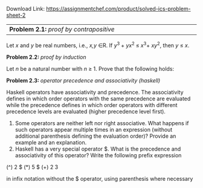 Download Link: https://assignmentchef.com/product/solved-ics-problem-sheet-2
<br>
<table width="572">

 <tbody>

  <tr>

   <td width="451"><strong>Problem 2.1: </strong><em>proof by contrapositive</em></td>

   <td width="121"> </td>

  </tr>

 </tbody>

</table>

Let <em>x </em>and <em>y </em>be real numbers, i.e., <em>x,y </em>∈R. If <em>y</em><sup>3 </sup>+ <em>yx</em><sup>2 </sup>≤ <em>x</em><sup>3</sup>+ <em>xy</em><sup>2</sup>, then <em>y </em>≤ <em>x</em>.

<strong>Problem 2.2: </strong><em>proof by induction                                                                                                                    </em>

Let <em>n </em>be a natural number with <em>n </em>≥ 1. Prove that the following holds:

<strong>Problem 2.3: </strong><em>operator precedence and associativity (haskell)                                                    </em>

Haskell operators have associativity and precedence. The associativity defines in which order operators with the same precedence are evaluated while the precedence defines in which order operators with different precedence levels are evaluated (higher precedence level first).

<ol>

 <li>Some operators are neither left nor right associative. What happens if such operators appear multiple times in an expression (without additional parenthesis defining the evaluation order)? Provide an example and an explanation.</li>

 <li>Haskell has a very special operator $. What is the precedence and associativity of this operator? Write the following prefix expression</li>

</ol>

(^) 2 $ (*) 5 $ (+) 2 3

in infix notation without the $ operator, using parenthesis where necessary
